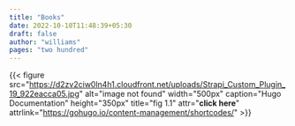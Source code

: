 ```yaml
---
title: "Books"
date: 2022-10-10T11:48:39+05:30
draft: false
author: "williams"
pages: "two hundred"
---
```

{{< figure src="https://d2zv2ciw0ln4h1.cloudfront.net/uploads/Strapi_Custom_Plugin_19_922eacca05.jpg" 
alt="image not found" width="500px" 
caption="Hugo Documentation" height="350px" title="fig 1.1" attr="**click here**" attrlink="https://gohugo.io/content-management/shortcodes/" >}}
